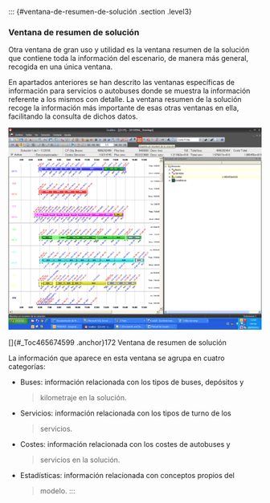 ::: {#ventana-de-resumen-de-solución .section .level3}
### Ventana de resumen de solución

Otra ventana de gran uso y utilidad es la ventana resumen de la solución
que contiene toda la información del escenario, de manera más general,
recogida en una única ventana.

En apartados anteriores se han descrito las ventanas específicas de
información para servicios o autobuses donde se muestra la información
referente a los mismos con detalle. La ventana resumen de la solución
recoge la información más importante de esas otras ventanas en ella,
facilitando la consulta de dichos datos.

![](../media/file266.png)

[]{#_Toc465674599 .anchor}172 Ventana de resumen de solución

La información que aparece en esta ventana se agrupa en cuatro
categorías:

-   Buses: información relacionada con los tipos de buses, depósitos y
    > kilometraje en la solución.

-   Servicios: información relacionada con los tipos de turno de los
    > servicios.

-   Costes: información relacionada con los costes de autobuses y
    > servicios en la solución.

-   Estadísticas: información relacionada con conceptos propios del
    > modelo.
:::
